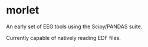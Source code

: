 # morlet

An early set of EEG tools using the Scipy/PANDAS suite.

Currently capable of natively reading EDF files.

